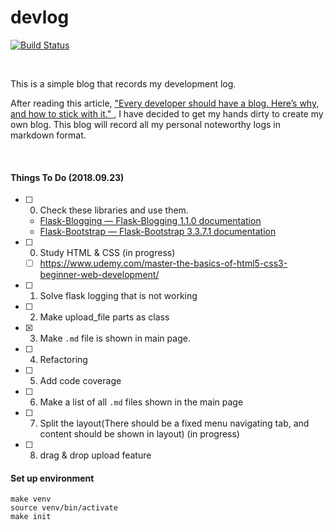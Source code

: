 # devlog
[![Build Status](https://travis-ci.org/flecho/devlog.svg?branch=master)](https://travis-ci.org/flecho/devlog)

<br>

This is a simple blog that records my development log.

After reading this article, 
["Every developer should have a blog. Here’s why, and how to stick with it."
](https://medium.freecodecamp.org/every-developer-should-have-a-blog-heres-why-and-how-to-stick-with-it-5fd55a247fbf),
I have decided to get my hands dirty to create my own blog. 
This blog will record all my personal noteworthy logs in markdown format.  


<br>

#### Things To Do (2018.09.23)
- [ ] 0. Check these libraries and use them.
    - [Flask-Blogging — Flask-Blogging 1.1.0 documentation](https://flask-blogging.readthedocs.io/en/latest/)
    - [Flask-Bootstrap — Flask-Bootstrap 3.3.7.1 documentation](https://pythonhosted.org/Flask-Bootstrap/index.html)
- [ ] 0. Study HTML & CSS (in progress)
    - [ ] https://www.udemy.com/master-the-basics-of-html5-css3-beginner-web-development/
- [ ] 1. Solve flask logging that is not working
- [ ] 2. Make upload_file parts as class
- [x] 3. Make `.md` file is shown in main page.
- [ ] 4. Refactoring
- [ ] 5. Add code coverage 
- [ ] 6. Make a list of all `.md` files shown in the main page
- [ ] 7. Split the layout(There should be a fixed menu navigating tab, and content should be shown in layout) (in progress)
- [ ] 8. drag & drop upload feature


#### Set up environment 

```
make venv
source venv/bin/activate
make init
```
